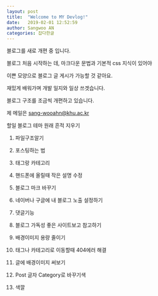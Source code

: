 ```yaml
---
layout: post
title:  "Welcome to MY Devlog!"
date:   2019-02-01 12:52:59
author: Sangwoo AN
categories: 잡다한글
---
```


블로그를 새로 개편 중 입니다.

블로그 처음 시작하는 데, 마크다운 문법과 기본적 css 지식이 있어야

이쁜 모양으로 블로그 글 게시가 가능할 것 같아요.

재밌게 배워가며 개발 일지와 일상 쓰겟습니다. 

블로그 구조를 조금씩 개편하고 있습니다. 

제 메일은 sang-wooahn@khu.ac.kr

할일 블로그 테마 원래 흔적 지우기


1. 파일구조알기 

2. 포스팅하는 법 
3. 태그랑 카테고리
4. 핸드폰에 올릴때 작은 설명 수정
5. 블로그 마크 바꾸기
6. 네이버나 구글에 내 블로그 노출 설정하기
7. 댓글기능
8. 블로그 가독성 좋은 사이트보고 참고하기
9. 배경이미지 용량 줄이기
10. 태그나 카테고리로 이동할때 404에러 해결
11. 글에 배경이미지 써보기
12. Post 글자 Category로 바꾸기색
13. 색깔 

